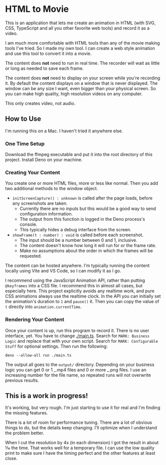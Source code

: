 # HTML to Movie

This is an application that lets me create an animation in HTML (with SVG, CSS, TypeScript and all you other favorite web tools) and record it as a video.

I am much more comfortable with HTML tools than any of the movie making tools I've tried.
So I made my own tool.
I can create a web style animation and use this tool to convert it into a movie.

The content does **not** need to run in real time.
The recorder will wait as little or long as needed to save each frame.

The content does **not** need to display on your screen while you're recording it.
By default the content displays on a window that is never displayed.
The window can be any size I want, even bigger than your physical screen.
So you can make high quality, high resolution videos on any computer.

This only creates video, not audio.

## How to Use

I'm running this on a Mac.
I haven't tried it anywhere else.

### One Time Setup

Download the ffmpeg executable and put it into the root directory of this project.
Install Deno on your machine.

### Creating Your Content

You create one or more HTML files, more or less like normal.
Then you add two additional methods to the window object.

- `initScreenCapture() : unknown` is called after the page loads, before any screenshots are taken.
  - Currently there are no inputs but this would be a good way to send configuration information.
  - The output from this function is logged in the Deno process's console.
  - This typically hides a debug interface from the screen.
- `showFrame(t : number) : void` is called before each screenshot.
  - The input should be a number between 0 and 1, inclusive.
  - The content doesn't know how long it will run for or the frame rate.
  - Make no assumptions about the order in which the frames will be requested.

The content can be hosted anywhere.
I'm typically running the content locally using Vite and VS Code, so I can modify it as I go.

I recommend using the JavaScript Animation API, rather than putting `@keyframes` into a CSS file.
I recommend this in almost all cases, but especially here.
This project explicitly avoids any realtime work, and pure CSS animations always use the realtime clock.
In the API you can initially set the animation's duration to `1` and `pause()` it.
Then you can copy the value of `t` directly into `animation.currentTime`.

### Rendering Your Content

Once your content is up, run this program to record it.
There is no user interface, yet.
You have to change [./main.ts](./main.ts).
Search for `MARK: Business Logic` and replace that with your own script.
Search for `MARK: Configurable Stuff` for optional settings.
Then run the following:

```
deno --allow-all run ./main.ts
```

The output all goes to the `output/` directory.
Depending on your business logic you can get 0 or 1 _.mp4 files and 0 or more _.png files.
I use an increasing number for the file name, so repeated runs will not overwrite previous results.

## This is a work in progress!

It's working, but very rough.
I'm just starting to use it for real and I'm finding the missing features.

There is a lot of room for performance tuning.
There are a lot of obvious things to do, but the details keep changing.
I'll optimize when I understand the problem better.

When I cut the resolution by 4x (in each dimension) I got the result in about ⅒ the time.
That works well for a temporary file.
I can use the low quality print to make sure I have the timing perfect and the other features at least close.

